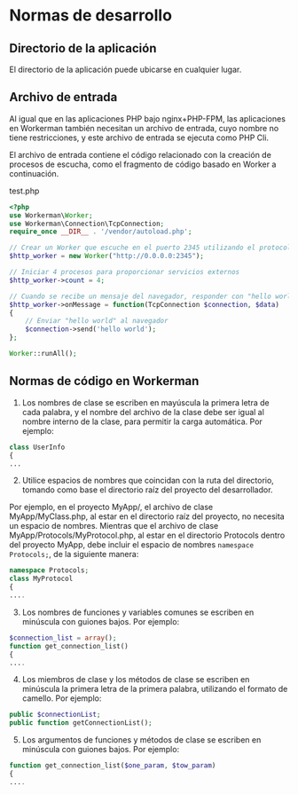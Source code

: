 # Normas de desarrollo

## Directorio de la aplicación

El directorio de la aplicación puede ubicarse en cualquier lugar.

## Archivo de entrada

Al igual que en las aplicaciones PHP bajo nginx+PHP-FPM, las aplicaciones en Workerman también necesitan un archivo de entrada, cuyo nombre no tiene restricciones, y este archivo de entrada se ejecuta como PHP Cli.

El archivo de entrada contiene el código relacionado con la creación de procesos de escucha, como el fragmento de código basado en Worker a continuación.

test.php
```php
<?php
use Workerman\Worker;
use Workerman\Connection\TcpConnection;
require_once __DIR__ . '/vendor/autoload.php';

// Crear un Worker que escuche en el puerto 2345 utilizando el protocolo http
$http_worker = new Worker("http://0.0.0.0:2345");

// Iniciar 4 procesos para proporcionar servicios externos
$http_worker->count = 4;

// Cuando se recibe un mensaje del navegador, responder con "hello world"
$http_worker->onMessage = function(TcpConnection $connection, $data)
{
    // Enviar "hello world" al navegador
    $connection->send('hello world');
};

Worker::runAll();
```

## Normas de código en Workerman

1. Los nombres de clase se escriben en mayúscula la primera letra de cada palabra, y el nombre del archivo de la clase debe ser igual al nombre interno de la clase, para permitir la carga automática. Por ejemplo:
```php
class UserInfo
{
...
```

2. Utilice espacios de nombres que coincidan con la ruta del directorio, tomando como base el directorio raíz del proyecto del desarrollador.

Por ejemplo, en el proyecto MyApp/, el archivo de clase MyApp/MyClass.php, al estar en el directorio raíz del proyecto, no necesita un espacio de nombres. Mientras que el archivo de clase MyApp/Protocols/MyProtocol.php, al estar en el directorio Protocols dentro del proyecto MyApp, debe incluir el espacio de nombres ```namespace Protocols;```, de la siguiente manera:

```php
namespace Protocols;
class MyProtocol
{
....
```

3. Los nombres de funciones y variables comunes se escriben en minúscula con guiones bajos. Por ejemplo:
```php
$connection_list = array();
function get_connection_list()
{
....
```

4. Los miembros de clase y los métodos de clase se escriben en minúscula la primera letra de la primera palabra, utilizando el formato de camello. Por ejemplo:
```php
public $connectionList;
public function getConnectionList();
```

5. Los argumentos de funciones y métodos de clase se escriben en minúscula con guiones bajos. Por ejemplo:
```php
function get_connection_list($one_param, $tow_param)
{
....
```
